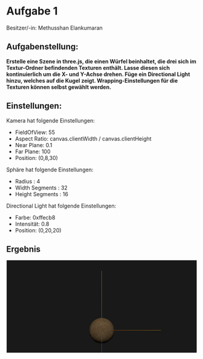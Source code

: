# Aufgabe 1

Besitzer/-in: Methusshan Elankumaran

## Aufgabenstellung:

**Erstelle eine Szene in three.js, die einen Würfel beinhaltet, die drei sich im Textur-Ordner befindenden Texturen enthält. Lasse diesen sich kontinuierlich um die X- und Y-Achse drehen. Füge ein Directional Light hinzu, welches auf die Kugel zeigt. Wrapping-Einstellungen für die Texturen können selbst gewählt werden.**

## Einstellungen:

Kamera hat folgende Einstellungen:

- FieldOfView: 55
- Aspect Ratio: canvas.clientWidth / canvas.clientHeight
- Near Plane: 0.1
- Far Plane: 100
- Position: (0,8,30)

Sphäre hat folgende Einstellungen:

- Radius : 4
- Width Segments : 32
- Height Segments : 16

Directional Light hat folgende Einstellungen:

- Farbe: 0xffecb8
- Intensität: 0.8
- Position: (0,20,20)

## Ergebnis
![alt text](result.png)